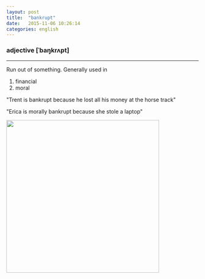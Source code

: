 ```yaml
---
layout: post
title:  "bankrupt"
date:   2015-11-06 10:26:14
categories: english
---
```

### adjective [ˈbaŋkrʌpt]
-----------

Run out of something. Generally used in 
1. financial
2. moral 

"Trent is bankrupt because he lost all his money at the horse track"

"Erica is morally bankrupt because she stole a laptop"

<img width='400' src="http://slant.investorplace.com/files/2012/12/BankruptWedge.png"/>
